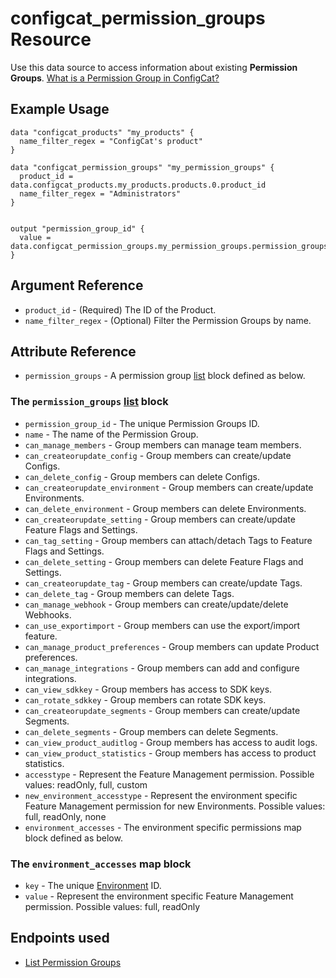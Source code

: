 # configcat_permission_groups Resource

Use this data source to access information about existing **Permission Groups**. [What is a Permission Group in ConfigCat?](https://configcat.com/docs/advanced/team-management/team-management-basics/#permissions--permission-groups-product-level)

## Example Usage

```hcl
data "configcat_products" "my_products" {
  name_filter_regex = "ConfigCat's product"
}

data "configcat_permission_groups" "my_permission_groups" {
  product_id = data.configcat_products.my_products.products.0.product_id
  name_filter_regex = "Administrators"
}


output "permission_group_id" {
  value = data.configcat_permission_groups.my_permission_groups.permission_groups.0.permission_group_id
}
```

## Argument Reference

* `product_id` - (Required) The ID of the Product.
* `name_filter_regex` - (Optional) Filter the Permission Groups by name.

## Attribute Reference

* `permission_groups` - A permission group [list](https://www.terraform.io/docs/configuration/types.html#list-) block defined as below.

### The `permission_groups` [list](https://www.terraform.io/docs/configuration/types.html#list-) block

* `permission_group_id` - The unique Permission Groups ID.
* `name` - The name of the Permission Group.
* `can_manage_members` - Group members can manage team members.
* `can_createorupdate_config` - Group members can create/update Configs.
* `can_delete_config` - Group members can delete Configs.
* `can_createorupdate_environment` - Group members can create/update Environments.
* `can_delete_environment` - Group members can delete Environments.
* `can_createorupdate_setting` - Group members can create/update Feature Flags and Settings.
* `can_tag_setting` - Group members can attach/detach Tags to Feature Flags and Settings.
* `can_delete_setting` - Group members can delete Feature Flags and Settings.
* `can_createorupdate_tag` - Group members can create/update Tags.
* `can_delete_tag` - Group members can delete Tags.
* `can_manage_webhook` - Group members can create/update/delete Webhooks.
* `can_use_exportimport` - Group members can use the export/import feature.
* `can_manage_product_preferences` - Group members can update Product preferences.
* `can_manage_integrations` - Group members can add and configure integrations.
* `can_view_sdkkey` - Group members has access to SDK keys.
* `can_rotate_sdkkey` - Group members can rotate SDK keys.
* `can_createorupdate_segments` - Group members can create/update Segments.
* `can_delete_segments` - Group members can delete Segments.
* `can_view_product_auditlog` - Group members has access to audit logs.
* `can_view_product_statistics` - Group members has access to product statistics.
* `accesstype` - Represent the Feature Management permission. Possible values: readOnly, full, custom
* `new_environment_accesstype` - Represent the environment specific Feature Management permission for new Environments. Possible values: full, readOnly, none
* `environment_accesses` - The environment specific permissions map block defined as below.

### The `environment_accesses` map block
* `key` - The unique [Environment](https://configcat.com/docs/main-concepts/#environment) ID.
* `value` - Represent the environment specific Feature Management permission. Possible values: full, readOnly

## Endpoints used
- [List Permission Groups](https://api.configcat.com/docs/index.html#tag/Permission-Groups/operation/get-permission-groups)

